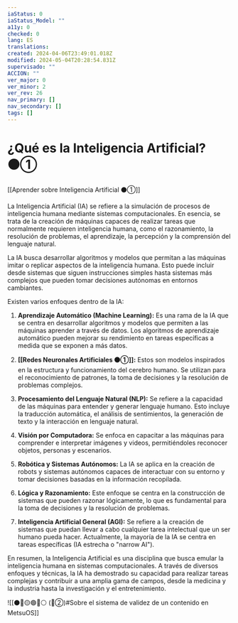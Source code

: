 ```yaml
---
iaStatus: 0
iaStatus_Model: ""
a11y: 0
checked: 0
lang: ES
translations: 
created: 2024-04-06T23:49:01.018Z
modified: 2024-05-04T20:28:54.831Z
supervisado: ""
ACCION: ""
ver_major: 0
ver_minor: 2
ver_rev: 26
nav_primary: []
nav_secondary: []
tags: []
---
```

# ¿Qué es la Inteligencia Artificial? ⚫①

[[Aprender sobre Inteligencia Artificial ⚫①]]

La Inteligencia Artificial (IA) se refiere a la simulación de procesos de inteligencia humana mediante sistemas computacionales. En esencia, se trata de la creación de máquinas capaces de realizar tareas que normalmente requieren inteligencia humana, como el razonamiento, la resolución de problemas, el aprendizaje, la percepción y la comprensión del lenguaje natural.

La IA busca desarrollar algoritmos y modelos que permitan a las máquinas imitar o replicar aspectos de la inteligencia humana. Esto puede incluir desde sistemas que siguen instrucciones simples hasta sistemas más complejos que pueden tomar decisiones autónomas en entornos cambiantes.

Existen varios enfoques dentro de la IA:

1. **Aprendizaje Automático (Machine Learning):** Es una rama de la IA que se centra en desarrollar algoritmos y modelos que permiten a las máquinas aprender a través de datos. Los algoritmos de aprendizaje automático pueden mejorar su rendimiento en tareas específicas a medida que se exponen a más datos.
    
2. **[[Redes Neuronales Artificiales ⚫①]]:** Estos son modelos inspirados en la estructura y funcionamiento del cerebro humano. Se utilizan para el reconocimiento de patrones, la toma de decisiones y la resolución de problemas complejos.
    
3. **Procesamiento del Lenguaje Natural (NLP):** Se refiere a la capacidad de las máquinas para entender y generar lenguaje humano. Esto incluye la traducción automática, el análisis de sentimientos, la generación de texto y la interacción en lenguaje natural.
    
4. **Visión por Computadora:** Se enfoca en capacitar a las máquinas para comprender e interpretar imágenes y videos, permitiéndoles reconocer objetos, personas y escenarios.
    
5. **Robótica y Sistemas Autónomos:** La IA se aplica en la creación de robots y sistemas autónomos capaces de interactuar con su entorno y tomar decisiones basadas en la información recopilada.
    
6. **Lógica y Razonamiento:** Este enfoque se centra en la construcción de sistemas que pueden razonar lógicamente, lo que es fundamental para la toma de decisiones y la resolución de problemas.
    
7. **Inteligencia Artificial General (AGI):** Se refiere a la creación de sistemas que puedan llevar a cabo cualquier tarea intelectual que un ser humano pueda hacer. Actualmente, la mayoría de la IA se centra en tareas específicas (IA estrecha o "narrow AI").
    
En resumen, la Inteligencia Artificial es una disciplina que busca emular la inteligencia humana en sistemas computacionales. A través de diversos enfoques y técnicas, la IA ha demostrado su capacidad para realizar tareas complejas y contribuir a una amplia gama de campos, desde la medicina y la industria hasta la investigación y el entretenimiento.

![[⚫🔴🟡🟢🔵⚪ (🔴②)#Sobre el sistema de validez de un contenido en MetsuOS]]